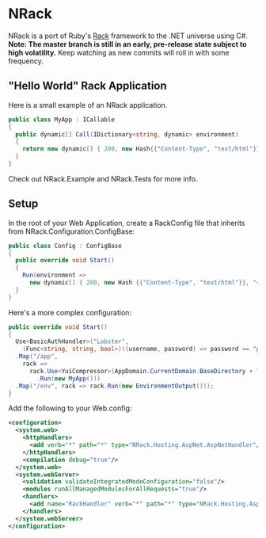 NRack
=====
NRack is a port of Ruby's [Rack](http://rack.rubyforge.org/) framework to the .NET universe using C#.  **Note:  The master branch is still in an early, pre-release state subject to high volatility.**  Keep watching as new commits will roll in with some frequency.

"Hello World" Rack Application
-------------------
Here is a small example of an NRack application.

```c#
public class MyApp : ICallable
{
  public dynamic[] Call(IDictionary<string, dynamic> environment)
  {
    return new dynamic[] { 200, new Hash{{"Content-Type", "text/html"}}, "<h1>Hello, World!</h1>"};
  }
}
```

Check out NRack.Example and NRack.Tests for more info.

Setup
-----

In the root of your Web Application, create a RackConfig file that inherits from NRack.Configuration.ConfigBase:

```c#
public class Config : ConfigBase
{
  public override void Start()
  {
    Run(environment =>
      new dynamic[] { 200, new Hash {{"Content-Type", "text/html"}}, "<h1>Hello, World!</h1>" });
  }
}
```

Here's a more complex configuration:

```c#
public override void Start()
{
  Use<BasicAuthHandler>("Lobster",
    (Func<string, string, bool>)((username, password) => password == "p4ssw0rd!"))
  .Map("/app",
    rack =>
      rack.Use<YuiCompressor>(AppDomain.CurrentDomain.BaseDirectory + "Scripts\\")
        .Run(new MyApp()))
  .Map("/env", rack => rack.Run(new EnvironmentOutput()));
}
```

Add the following to your Web.config:

```xml
<configuration>
  <system.web>
    <httpHandlers>
      <add verb="*" path="*" type="NRack.Hosting.AspNet.AspNetHandler"/>
    </httpHandlers>
    <compilation debug="true"/>
  </system.web>
  <system.webServer>
    <validation validateIntegratedModeConfiguration="false"/>
    <modules runAllManagedModulesForAllRequests="true"/>
    <handlers>
      <add name="RackHandler" verb="*" path="*" type="NRack.Hosting.AspNet.AspNetHandler"/>
    </handlers>
  </system.webServer>
</configuration>
```
